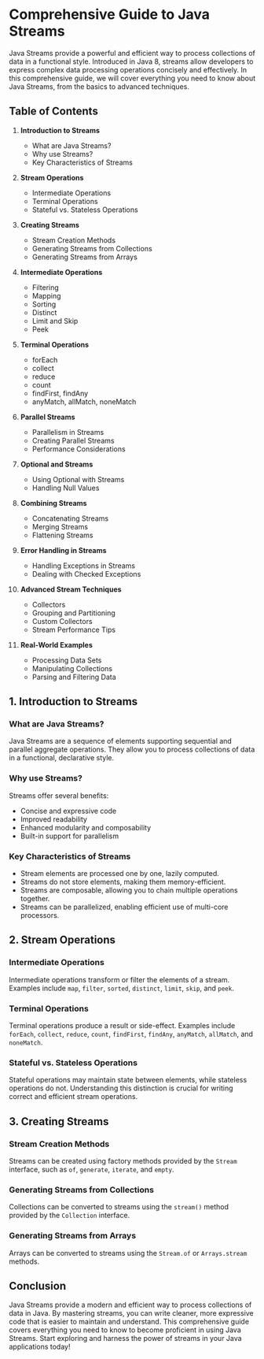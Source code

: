 # Comprehensive Guide to Java Streams

Java Streams provide a powerful and efficient way to process collections of data in a functional style. Introduced in Java 8, streams allow developers to express complex data processing operations concisely and effectively. In this comprehensive guide, we will cover everything you need to know about Java Streams, from the basics to advanced techniques.

## Table of Contents

1. **Introduction to Streams**
   - What are Java Streams?
   - Why use Streams?
   - Key Characteristics of Streams

2. **Stream Operations**
   - Intermediate Operations
   - Terminal Operations
   - Stateful vs. Stateless Operations

3. **Creating Streams**
   - Stream Creation Methods
   - Generating Streams from Collections
   - Generating Streams from Arrays

4. **Intermediate Operations**
   - Filtering
   - Mapping
   - Sorting
   - Distinct
   - Limit and Skip
   - Peek

5. **Terminal Operations**
   - forEach
   - collect
   - reduce
   - count
   - findFirst, findAny
   - anyMatch, allMatch, noneMatch

6. **Parallel Streams**
   - Parallelism in Streams
   - Creating Parallel Streams
   - Performance Considerations

7. **Optional and Streams**
   - Using Optional with Streams
   - Handling Null Values

8. **Combining Streams**
   - Concatenating Streams
   - Merging Streams
   - Flattening Streams

9. **Error Handling in Streams**
   - Handling Exceptions in Streams
   - Dealing with Checked Exceptions

10. **Advanced Stream Techniques**
    - Collectors
    - Grouping and Partitioning
    - Custom Collectors
    - Stream Performance Tips

11. **Real-World Examples**
    - Processing Data Sets
    - Manipulating Collections
    - Parsing and Filtering Data

## 1. Introduction to Streams

### What are Java Streams?
Java Streams are a sequence of elements supporting sequential and parallel aggregate operations. They allow you to process collections of data in a functional, declarative style.

### Why use Streams?
Streams offer several benefits:
- Concise and expressive code
- Improved readability
- Enhanced modularity and composability
- Built-in support for parallelism

### Key Characteristics of Streams
- Stream elements are processed one by one, lazily computed.
- Streams do not store elements, making them memory-efficient.
- Streams are composable, allowing you to chain multiple operations together.
- Streams can be parallelized, enabling efficient use of multi-core processors.

## 2. Stream Operations

### Intermediate Operations
Intermediate operations transform or filter the elements of a stream. Examples include `map`, `filter`, `sorted`, `distinct`, `limit`, `skip`, and `peek`.

### Terminal Operations
Terminal operations produce a result or side-effect. Examples include `forEach`, `collect`, `reduce`, `count`, `findFirst`, `findAny`, `anyMatch`, `allMatch`, and `noneMatch`.

### Stateful vs. Stateless Operations
Stateful operations may maintain state between elements, while stateless operations do not. Understanding this distinction is crucial for writing correct and efficient stream operations.

## 3. Creating Streams

### Stream Creation Methods
Streams can be created using factory methods provided by the `Stream` interface, such as `of`, `generate`, `iterate`, and `empty`.

### Generating Streams from Collections
Collections can be converted to streams using the `stream()` method provided by the `Collection` interface.

### Generating Streams from Arrays
Arrays can be converted to streams using the `Stream.of` or `Arrays.stream` methods.

## Conclusion
Java Streams provide a modern and efficient way to process collections of data in Java. By mastering streams, you can write cleaner, more expressive code that is easier to maintain and understand. This comprehensive guide covers everything you need to know to become proficient in using Java Streams. Start exploring and harness the power of streams in your Java applications today!
